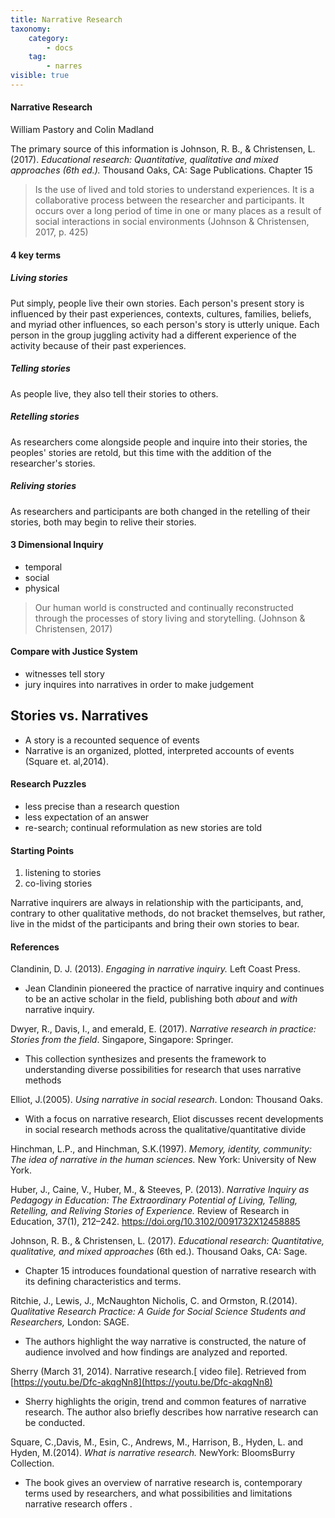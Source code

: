 ```yaml
---
title: Narrative Research
taxonomy:
    category:
        - docs
    tag:
        - narres
visible: true
---
```

#### Narrative Research
William Pastory and Colin Madland


The primary source of this information is Johnson, R. B., & Christensen, L. (2017). *Educational research: Quantitative, qualitative and mixed approaches (6th ed.).* Thousand Oaks, CA: Sage Publications. Chapter 15

> Is the use of lived and told stories to understand experiences. It is a collaborative process between the researcher and participants. It occurs over a long period of time in one or many places as a result of social interactions in social environments (Johnson & Christensen, 2017, p. 425)

#### 4 key terms

##### *Living* stories
Put simply, people live their own stories. Each person's present story is influenced by their past experiences, contexts, cultures, families, beliefs, and myriad other influences, so each person's story is utterly unique. Each person in the group juggling activity had a different experience of the activity because of their past experiences.

##### *Telling* stories
As people live, they also tell their stories to others.

##### *Retelling* stories
As researchers come alongside people and inquire into their stories, the peoples' stories are retold, but this time with the addition of the researcher's stories.

##### *Reliving* stories
As researchers and participants are both changed in the retelling of their stories, both may begin to relive their stories.

#### 3 Dimensional Inquiry

- temporal
- social
- physical

> Our human world is constructed and continually reconstructed through the processes of story living and storytelling. (Johnson & Christensen, 2017)

#### Compare with Justice System

- witnesses tell story
- jury inquires into narratives in order to make judgement

## Stories vs. Narratives
- A story is a recounted sequence of events
- Narrative is an organized, plotted, interpreted accounts of events (Square et. al,2014).

#### Research Puzzles

- less precise than a research question
- less expectation of an answer
- re-search; continual reformulation as new stories are told

#### Starting Points
1. listening to stories
2. co-living stories

Narrative inquirers are always in relationship with the participants, and, contrary to other qualitative methods, do not bracket themselves, but rather, live in the midst of the participants and bring their own stories to bear.

#### References

Clandinin, D. J. (2013). *Engaging in narrative inquiry.* Left Coast Press.

- Jean Clandinin pioneered the practice of narrative inquiry and continues to be an active scholar in the field, publishing both *about* and *with* narrative inquiry.

Dwyer, R., Davis, I., and emerald, E. (2017). _Narrative research in practice: Stories from the field_. Singapore, Singapore: Springer.

- This collection synthesizes and presents the framework to understanding diverse possibilities for research that uses narrative methods

Elliot, J.(2005). _Using narrative in social research_. London: Thousand Oaks.

- With a focus on narrative research, Eliot discusses recent developments in social research methods across the qualitative/quantitative divide

Hinchman, L.P., and Hinchman, S.K.(1997). _Memory, identity, community: The idea of narrative in the human sciences._ New York: University of New York.

Huber, J., Caine, V., Huber, M., & Steeves, P. (2013). *Narrative Inquiry as Pedagogy in Education: The Extraordinary Potential of Living, Telling, Retelling, and Reliving Stories of Experience.* Review of Research in Education, 37(1), 212–242. https://doi.org/10.3102/0091732X12458885


Johnson, R. B., & Christensen, L. (2017). _Educational research: Quantitative, qualitative, and mixed approaches_ (6th ed.). Thousand Oaks, CA: Sage.

- Chapter 15 introduces foundational question of narrative research with its defining characteristics and terms.

Ritchie, J., Lewis, J., McNaughton Nicholis, C. and Ormston, R.(2014). _Qualitative Research Practice: A Guide for Social Science Students and Researchers,_ London: SAGE.

- The authors highlight the way narrative is constructed, the nature of audience involved and how findings are analyzed and reported.

Sherry (March 31, 2014). Narrative research.[ video file]. Retrieved from [https://youtu.be/Dfc-akqgNn8](https://youtu.be/Dfc-akqgNn8)

- Sherry highlights the origin, trend and common features of narrative research. The author also briefly describes how narrative research can be conducted.

Square, C.,Davis, M., Esin, C., Andrews, M., Harrison, B., Hyden, L. and Hyden, M.(2014). _What is narrative research._ NewYork: BloomsBurry Collection.

- The book gives an overview of narrative research is, contemporary terms used by researchers, and what possibilities and limitations narrative research offers .
